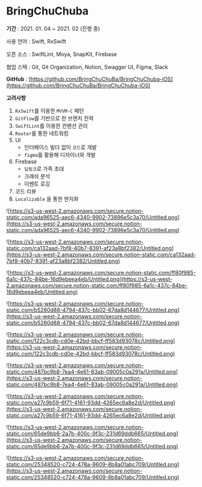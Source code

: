 # BringChuChuba

**기간** : 2021. 01. 04 ~ 2021. 02 (진행 중)

사용 언어 : Swift, RxSwift

오픈 소스 : SwiftLint, Moya, SnapKit, Firebase

협업 스택 : Git, Git Organization, Notion, Swagger UI, Figma, Slack

**GitHub** : [https://github.com/BringChuChuBa/BringChuChuba-iOS](https://github.com/BringChuChuBa/BringChuChuba-iOS)

**고려사항**

1. `RxSwift`를 이용한 `MVVM-C` 패턴
2. `GitFlow`를 기반으로 한 브랜치 전략
3. `SwiftLint`를 이용한 컨벤션 관리
4. `Router`를 통한 네트워킹
5. UI
    - 인터페이스 빌더 없이 `코드`로 개발
    - `figma`를 활용해 디자이너와 개발
6. Firebase
    - `딥링크`로 가족 초대
    - 크래쉬 분석
    - 이벤트 로깅
7. 코드 리뷰
8. `Localizable` 을 통한 현지화

![https://s3-us-west-2.amazonaws.com/secure.notion-static.com/ada96525-aec6-4340-9902-73896e5c3a70/Untitled.png](https://s3-us-west-2.amazonaws.com/secure.notion-static.com/ada96525-aec6-4340-9902-73896e5c3a70/Untitled.png)

![https://s3-us-west-2.amazonaws.com/secure.notion-static.com/ca132aad-7bf8-40b7-8391-af23a8bf2382/Untitled.png](https://s3-us-west-2.amazonaws.com/secure.notion-static.com/ca132aad-7bf8-40b7-8391-af23a8bf2382/Untitled.png)

![https://s3-us-west-2.amazonaws.com/secure.notion-static.com/ff80f985-6a1c-437c-84be-16d9ebeea4eb/Untitled.png](https://s3-us-west-2.amazonaws.com/secure.notion-static.com/ff80f985-6a1c-437c-84be-16d9ebeea4eb/Untitled.png)

![https://s3-us-west-2.amazonaws.com/secure.notion-static.com/b5280d88-4794-437c-bb02-67da8d144677/Untitled.png](https://s3-us-west-2.amazonaws.com/secure.notion-static.com/b5280d88-4794-437c-bb02-67da8d144677/Untitled.png)

![https://s3-us-west-2.amazonaws.com/secure.notion-static.com/122c3cdb-cd0e-42bd-bbcf-ff583d93078c/Untitled.png](https://s3-us-west-2.amazonaws.com/secure.notion-static.com/122c3cdb-cd0e-42bd-bbcf-ff583d93078c/Untitled.png)

![https://s3-us-west-2.amazonaws.com/secure.notion-static.com/487bc9b8-7ea4-4e61-83ab-09005c0a291a/Untitled.png](https://s3-us-west-2.amazonaws.com/secure.notion-static.com/487bc9b8-7ea4-4e61-83ab-09005c0a291a/Untitled.png)

![https://s3-us-west-2.amazonaws.com/secure.notion-static.com/a27c9b59-6f71-4161-93dd-4265ec6a8e2d/Untitled.png](https://s3-us-west-2.amazonaws.com/secure.notion-static.com/a27c9b59-6f71-4161-93dd-4265ec6a8e2d/Untitled.png)

![https://s3-us-west-2.amazonaws.com/secure.notion-static.com/65de9bb6-2a7b-400c-9f3c-231d69ddb665/Untitled.png](https://s3-us-west-2.amazonaws.com/secure.notion-static.com/65de9bb6-2a7b-400c-9f3c-231d69ddb665/Untitled.png)

![https://s3-us-west-2.amazonaws.com/secure.notion-static.com/25348520-c724-478a-9609-8b8a01abc709/Untitled.png](https://s3-us-west-2.amazonaws.com/secure.notion-static.com/25348520-c724-478a-9609-8b8a01abc709/Untitled.png)
